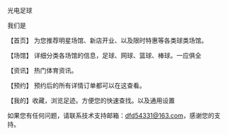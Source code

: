 光电足球

我们是

【首页】 为您推荐明星场馆、新店开业、以及限时特惠等各类球类场馆。

【场馆】 详细分类各场馆的信息，足球、网球、篮球、棒球。一应俱全

【资讯】 热门体育资讯。

【预约】 预约后的所有详情订单都可以在这查看。

【我的】收藏，浏览足迹。方便您的快速查找。以及通用设置

如果您有任何问题，请联系技术支持邮箱：dfd54331@163.com，感谢您的支持。
